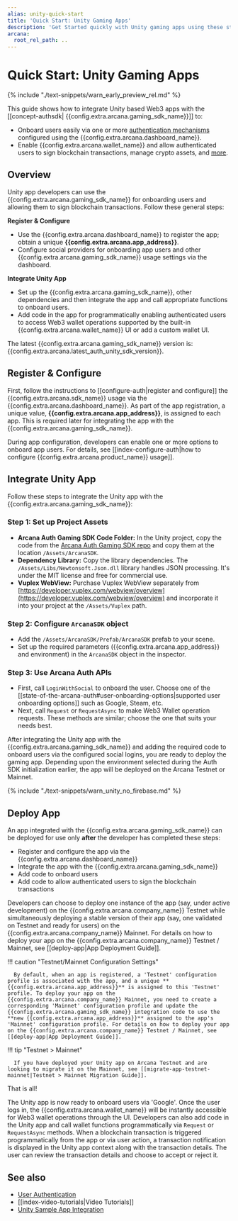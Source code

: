 ```yaml
---
alias: unity-quick-start
title: 'Quick Start: Unity Gaming Apps'
description: 'Get Started quickly with Unity gaming apps using these step-by-step instructions. Register the Unity app, obtain a ClientID and then integrate the app with the Arcana Auth SDK.'
arcana:
  root_rel_path: ..
---
```


# Quick Start: Unity Gaming Apps

{% include "./text-snippets/warn_early_preview_rel.md" %}

This guide shows how to integrate Unity based Web3 apps with the [[concept-authsdk| {{config.extra.arcana.gaming_sdk_name}}]] to:

* Onboard users easily via one or more [authentication mechanisms]({{page.meta.arcana.root_rel_path}}/concepts/authtype/arcanaauth.md#supported-authentication-mechanisms) configured using the {{config.extra.arcana.dashboard_name}}.
* Enable {{config.extra.arcana.wallet_name}} and allow authenticated users to sign blockchain transactions, manage crypto assets, and [more]({{page.meta.arcana.root_rel_path}}/concepts/anwallet/index.md).

## Overview

Unity app developers can use the {{config.extra.arcana.gaming_sdk_name}} for onboarding users and allowing them to sign blockchain transactions. Follow these general steps:

**Register & Configure**

* Use the {{config.extra.arcana.dashboard_name}} to register the app; obtain a unique **{{config.extra.arcana.app_address}}**.
* Configure social providers for onboarding app users and other {{config.extra.arcana.gaming_sdk_name}} usage settings via the dashboard.

**Integrate Unity App**

* Set up the {{config.extra.arcana.gaming_sdk_name}}, other dependencies and then integrate the app and call appropriate functions to onboard users.
* Add code in the app for programmatically enabling authenticated users to access Web3 wallet operations supported by the built-in {{config.extra.arcana.wallet_name}} UI or add a custom wallet UI.

The latest {{config.extra.arcana.gaming_sdk_name}} version is: {{config.extra.arcana.latest_auth_unity_sdk_version}}. 

## Register & Configure

First, follow the instructions to [[configure-auth|register and configure]] the {{config.extra.arcana.sdk_name}} usage via the {{config.extra.arcana.dashboard_name}}. As part of the app registration, a unique value, **{{config.extra.arcana.app_address}}**, is assigned to each app. This is required later for integrating the app with the {{config.extra.arcana.gaming_sdk_name}}.

During app configuration, developers can enable one or more options to onboard app users. For details, see [[index-configure-auth|how to configure {{config.extra.arcana.product_name}} usage]].

## Integrate Unity App

Follow these steps to integrate the Unity app with the {{config.extra.arcana.gaming_sdk_name}}:

### Step 1: Set up Project Assets

- **Arcana Auth Gaming SDK Code Folder:** In the Unity project, copy the code from the [Arcana Auth Gaming SDK repo](https://github.com/arcana-network/auth-unity/tree/main/Assets/ArcanaSDK) and copy them at the location `/Assets/ArcanaSDK`.
- **Dependency Library:** Copy the library dependencies. The `/Assets/Libs/Newtonsoft.Json.dll` library handles JSON processing. It's under the MIT license and free for commercial use.
- **Vuplex WebView:** Purchase Vuplex WebView separately from [https://developer.vuplex.com/webview/overview](https://developer.vuplex.com/webview/overview) and incorporate it into your project at the `/Assets/Vuplex` path.

### Step 2: Configure `ArcanaSDK` object

- Add the `/Assets/ArcanaSDK/Prefab/ArcanaSDK` prefab to your scene.
- Set up the required parameters ({{config.extra.arcana.app_address}} and environment) in the `ArcanaSDK` object in the inspector.

### Step 3: Use Arcana Auth APIs

- First, call `LoginWithSocial` to onboard the user. Choose one of the [[state-of-the-arcana-auth#user-onboarding-options|supported user onboarding options]] such as Google, Steam, etc. 
- Next, call `Request` or `RequestAsync` to make Web3 Wallet operation requests. These methods are similar; choose the one that suits your needs best.

After integrating the Unity app with the {{config.extra.arcana.gaming_sdk_name}} and adding the required code to onboard users via the configured social logins, you are ready to deploy the gaming app.  Depending upon the environment selected during the Auth SDK initialization earlier, the app will be deployed on the Arcana Testnet or Mainnet.

{% include "./text-snippets/warn_unity_no_firebase.md" %}

## Deploy App

An app integrated with the {{config.extra.arcana.gaming_sdk_name}} can be deployed for use only **after** the developer has completed these steps:

* Register and configure the app via the {{config.extra.arcana.dashboard_name}} 
* Integrate the app with the {{config.extra.arcana.gaming_sdk_name}} 
* Add code to onboard users
* Add code to allow authenticated users to sign the blockchain transactions

Developers can choose to deploy one instance of the app (say, under active development) on the {{config.extra.arcana.company_name}} Testnet while simultaneously deploying a stable version of their app (say, one validated on Testnet and ready for users) on the {{config.extra.arcana.company_name}} Mainnet. For details on how to deploy your app on the {{config.extra.arcana.company_name}} Testnet / Mainnet, see [[deploy-app|App Deployment Guide]].

!!! caution "Testnet/Mainnet Configuration Settings"

      By default, when an app is registered, a 'Testnet' configuration profile is associated with the app, and a unique **{{config.extra.arcana.app_address}}** is assigned to this 'Testnet' profile. To deploy your app on the {{config.extra.arcana.company_name}} Mainnet, you need to create a corresponding 'Mainnet' configuration profile and update the {{config.extra.arcana.gaming_sdk_name}} integration code to use the **new {{config.extra.arcana.app_address}}** assigned to the app's 'Mainnet' configuration profile. For details on how to deploy your app on the {{config.extra.arcana.company_name}} Testnet / Mainnet, see [[deploy-app|App Deployment Guide]]. 

!!! tip "Testnet > Mainnet"

      If you have deployed your Unity app on Arcana Testnet and are looking to migrate it on the Mainnet, see [[migrate-app-testnet-mainnet|Testnet > Mainnet Migration Guide]].

That is all!

The Unity app is now ready to onboard users via 'Google'. Once the user logs in, the {{config.extra.arcana.wallet_name}} will be instantly accessible for Web3 wallet operations through the UI. Developers can also add code in the Unity app and call wallet functions programmatically via `Request` or `RequestAsync` methods. When a blockchain transaction is triggered programmatically from the app or via user action, a transaction notification is displayed in the Unity app context along with the transaction details. The user can review the transaction details and choose to accept or reject it.


## See also

* [User Authentication]({{page.meta.arcana.root_rel_path}}/concepts/authtype/arcanaauth.md)
* [[index-video-tutorials|Video Tutorials]]
* [Unity Sample App Integration](https://github.com/arcana-network/auth-examples)